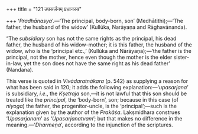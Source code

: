+++
title = "121 उपसर्जनम् प्रधानस्य"

+++
‘*Pradhānasya*’.—‘The principal, body-born, son’ (Medhātithi);—‘The
father, the husband of the widow’ (Kullūka, Narāyaṇa and Rāghavānanda).

“The *subsidiary* son has not the same rights as the principal, his dead
father, the husband of his widow-mother; it is this father, the husband
of the widow, who is the ‘principal etc.,’ (Kullūka and Nārāyaṇa);—‘the
father is the principal, not the mother, hence even though the mother is
the elder sister-in-law, yet the son does not have the same right as his
dead father’ (Nandana).

This verse is quoted in *Vivādaratnākara* (p. 542) as supplying a reason
for what has been said in 120; it adds the following
explanation:—‘*upasarjana*’ is subsidiary, *i.e*., the *Kṣetraja*
son,—it is not lawful that this son should be treated like the
*principal*, the ‘body-born’, son; because in this case (of *niyoga*)
the father, the progenitor-uncle, is the ‘principal’;—such is the
explanation given by the author of the *Prakāśa*. Lakṣmidhara construes
‘*Upasarjanam*’ as ‘*Upasarjanatvam*’; but that makes no difference in
the meaning.—‘*Dharmeṇa*’, according to the injunction of the
scriptures.


